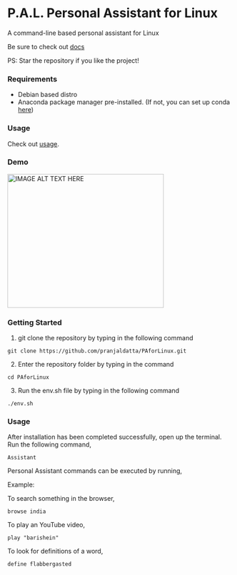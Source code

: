 # P.A.L. Personal Assistant for Linux
A command-line based personal assistant for Linux

Be sure to check out [docs](https://github.com/pranjaldatta/PAforLinux/tree/master/docs)

PS: Star the repository if you like the project!

### Requirements

* Debian based distro
* Anaconda package manager pre-installed. (If not, you can set up conda [here](https://www.anaconda.com/distribution/#linux))

### Usage

Check out [usage](https://github.com/pranjaldatta/PAforLinux/blob/master/docs/USAGE.md).

### Demo

<a href="http://www.youtube.com/watch?feature=player_embedded&v=0eeqFJdFRSw" target="_blank"><img src="http://img.youtube.com/vi/0eeqFJdFRSw/0.jpg" alt="IMAGE ALT TEXT HERE" width="350" height="300"  /></a>


### Getting Started 

1. git clone the repository by typing in the following command 
```
git clone https://github.com/pranjaldatta/PAforLinux.git
```

2. Enter the repository folder by typing in the command
```
cd PAforLinux
```

3. Run the env.sh file by typing in the following command
```
./env.sh
```

### Usage

After installation has been completed successfully, open up the terminal. Run the following command,
```
Assistant
```

Personal Assistant commands can be executed by running, 

<task> <Arguments> 
  
Example:

To search something in the browser,
```
browse india
```

To play an YouTube video,
```
play "barishein"
```

To look for definitions of a word,
```
define flabbergasted
```




